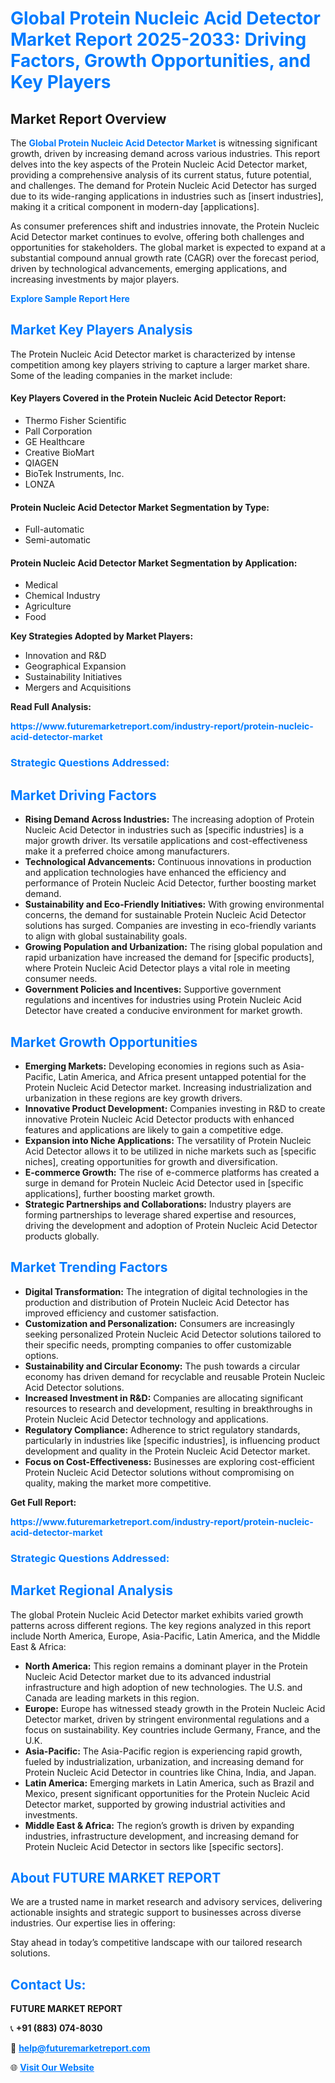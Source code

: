 <h1 style="color: #007BFF;">Global Protein Nucleic Acid Detector Market Report 2025-2033: Driving Factors, Growth Opportunities, and Key Players</h1>

<section id="overview">
<h2>Market Report Overview</h2>
<p>The <a href="https://www.futuremarketreport.com/industry-report/protein-nucleic-acid-detector-market" style="color: #007BFF; text-decoration: none;"><strong>Global Protein Nucleic Acid Detector Market</strong></a> is witnessing significant growth, driven by increasing demand across various industries. This report delves into the key aspects of the Protein Nucleic Acid Detector market, providing a comprehensive analysis of its current status, future potential, and challenges. The demand for Protein Nucleic Acid Detector has surged due to its wide-ranging applications in industries such as [insert industries], making it a critical component in modern-day [applications].</p>
<p>As consumer preferences shift and industries innovate, the Protein Nucleic Acid Detector market continues to evolve, offering both challenges and opportunities for stakeholders. The global market is expected to expand at a substantial compound annual growth rate (CAGR) over the forecast period, driven by technological advancements, emerging applications, and increasing investments by major players.</p>
</section>

<section id="overview">
<p><a href="https://www.futuremarketreport.com/request-sample/reportId=59491" style="color: #007BFF; text-decoration: none;"><strong>Explore Sample Report Here</strong></a></p>
</section>

<section id="key-players">
<h2 style="color: #007BFF;">Market Key Players Analysis</h2>
<p>The Protein Nucleic Acid Detector market is characterized by intense competition among key players striving to capture a larger market share. Some of the leading companies in the market include:</p>
<h4>Key Players Covered in the Protein Nucleic Acid Detector Report:</h4>
<ul><li>Thermo Fisher Scientific</li><li>Pall Corporation</li><li>GE Healthcare</li><li>Creative BioMart</li><li>QIAGEN</li><li>BioTek Instruments, Inc.</li><li>LONZA</li></ul>
<h4>Protein Nucleic Acid Detector Market Segmentation by Type:</h4>
<ul><li>Full-automatic</li><li>Semi-automatic</li></ul>

<h4>Protein Nucleic Acid Detector Market Segmentation by Application:</h4>
<ul><li>Medical</li><li>Chemical Industry</li><li>Agriculture</li><li>Food</li></ul>
<p><strong>Key Strategies Adopted by Market Players:</strong></p>
<ul>
<li>Innovation and R&D</li>
<li>Geographical Expansion</li>
<li>Sustainability Initiatives</li>
<li>Mergers and Acquisitions</li>
</ul>
</section>

<section>
<p><strong>Read Full Analysis: </strong></p><a href="https://www.futuremarketreport.com/industry-report/protein-nucleic-acid-detector-market" style="color: #007BFF; text-decoration: none;"><strong>https://www.futuremarketreport.com/industry-report/protein-nucleic-acid-detector-market</strong></a>
<h3 style="color: #007BFF;">Strategic Questions Addressed:</h3>
</section>

<section id="driving-factors">
<h2 style="color: #007BFF;">Market Driving Factors</h2>
<ul>
<li><strong>Rising Demand Across Industries:</strong> The increasing adoption of Protein Nucleic Acid Detector in industries such as [specific industries] is a major growth driver. Its versatile applications and cost-effectiveness make it a preferred choice among manufacturers.</li>
<li><strong>Technological Advancements:</strong> Continuous innovations in production and application technologies have enhanced the efficiency and performance of Protein Nucleic Acid Detector, further boosting market demand.</li>
<li><strong>Sustainability and Eco-Friendly Initiatives:</strong> With growing environmental concerns, the demand for sustainable Protein Nucleic Acid Detector solutions has surged. Companies are investing in eco-friendly variants to align with global sustainability goals.</li>
<li><strong>Growing Population and Urbanization:</strong> The rising global population and rapid urbanization have increased the demand for [specific products], where Protein Nucleic Acid Detector plays a vital role in meeting consumer needs.</li>
<li><strong>Government Policies and Incentives:</strong> Supportive government regulations and incentives for industries using Protein Nucleic Acid Detector have created a conducive environment for market growth.</li>
</ul>
</section>

<section id="growth-opportunities">
<h2 style="color: #007BFF;">Market Growth Opportunities</h2>
<ul>
<li><strong>Emerging Markets:</strong> Developing economies in regions such as Asia-Pacific, Latin America, and Africa present untapped potential for the Protein Nucleic Acid Detector market. Increasing industrialization and urbanization in these regions are key growth drivers.</li>
<li><strong>Innovative Product Development:</strong> Companies investing in R&D to create innovative Protein Nucleic Acid Detector products with enhanced features and applications are likely to gain a competitive edge.</li>
<li><strong>Expansion into Niche Applications:</strong> The versatility of Protein Nucleic Acid Detector allows it to be utilized in niche markets such as [specific niches], creating opportunities for growth and diversification.</li>
<li><strong>E-commerce Growth:</strong> The rise of e-commerce platforms has created a surge in demand for Protein Nucleic Acid Detector used in [specific applications], further boosting market growth.</li>
<li><strong>Strategic Partnerships and Collaborations:</strong> Industry players are forming partnerships to leverage shared expertise and resources, driving the development and adoption of Protein Nucleic Acid Detector products globally.</li>
</ul>
</section>

<section id="trending-factors">
<h2 style="color: #007BFF;">Market Trending Factors</h2>
<ul>
<li><strong>Digital Transformation:</strong> The integration of digital technologies in the production and distribution of Protein Nucleic Acid Detector has improved efficiency and customer satisfaction.</li>
<li><strong>Customization and Personalization:</strong> Consumers are increasingly seeking personalized Protein Nucleic Acid Detector solutions tailored to their specific needs, prompting companies to offer customizable options.</li>
<li><strong>Sustainability and Circular Economy:</strong> The push towards a circular economy has driven demand for recyclable and reusable Protein Nucleic Acid Detector solutions.</li>
<li><strong>Increased Investment in R&D:</strong> Companies are allocating significant resources to research and development, resulting in breakthroughs in Protein Nucleic Acid Detector technology and applications.</li>
<li><strong>Regulatory Compliance:</strong> Adherence to strict regulatory standards, particularly in industries like [specific industries], is influencing product development and quality in the Protein Nucleic Acid Detector market.</li>
<li><strong>Focus on Cost-Effectiveness:</strong> Businesses are exploring cost-efficient Protein Nucleic Acid Detector solutions without compromising on quality, making the market more competitive.</li>
</ul>
</section>

<section>
<p><strong>Get Full Report: </strong></p><a href="https://www.futuremarketreport.com/industry-report/protein-nucleic-acid-detector-market" style="color: #007BFF; text-decoration: none;"><strong>https://www.futuremarketreport.com/industry-report/protein-nucleic-acid-detector-market</strong></a>
<h3 style="color: #007BFF;">Strategic Questions Addressed:</h3>
</section>


<section id="regional-analysis">
<h2 style="color: #007BFF;">Market Regional Analysis</h2>
<p>The global Protein Nucleic Acid Detector market exhibits varied growth patterns across different regions. The key regions analyzed in this report include North America, Europe, Asia-Pacific, Latin America, and the Middle East & Africa:</p>
<ul>
<li><strong>North America:</strong> This region remains a dominant player in the Protein Nucleic Acid Detector market due to its advanced industrial infrastructure and high adoption of new technologies. The U.S. and Canada are leading markets in this region.</li>
<li><strong>Europe:</strong> Europe has witnessed steady growth in the Protein Nucleic Acid Detector market, driven by stringent environmental regulations and a focus on sustainability. Key countries include Germany, France, and the U.K.</li>
<li><strong>Asia-Pacific:</strong> The Asia-Pacific region is experiencing rapid growth, fueled by industrialization, urbanization, and increasing demand for Protein Nucleic Acid Detector in countries like China, India, and Japan.</li>
<li><strong>Latin America:</strong> Emerging markets in Latin America, such as Brazil and Mexico, present significant opportunities for the Protein Nucleic Acid Detector market, supported by growing industrial activities and investments.</li>
<li><strong>Middle East & Africa:</strong> The region’s growth is driven by expanding industries, infrastructure development, and increasing demand for Protein Nucleic Acid Detector in sectors like [specific sectors].</li>
</ul>
</section>

<footer>
<h2 style="color: #007BFF;">About FUTURE MARKET REPORT</h2>
<p>We are a trusted name in market research and advisory services, delivering actionable insights and strategic support to businesses across diverse industries. Our expertise lies in offering:</p>

<p>Stay ahead in today’s competitive landscape with our tailored research solutions.</p>

<h2 style="color: #007BFF;">Contact Us:</h2>
<p><strong>FUTURE MARKET REPORT</strong></p>
<p>📞 <strong>+91 (883) 074-8030</strong></p>
<p>📧 <strong><a href="mailto:help@futuremarketreport.com" style="color: #007BFF;">help@futuremarketreport.com</a></strong></p>
<p>🌐 <strong><a href="https://www.futuremarketreport.com/" style="color: #007BFF;">Visit Our Website</a></strong></p>
</footer>